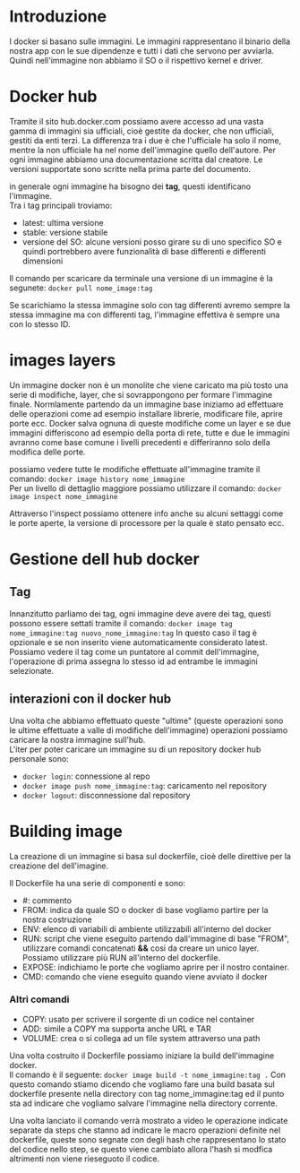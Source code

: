 # Introduzione
I docker si basano sulle immagini. Le immagini rappresentano il binario della nostra app con le sue dipendenze e tutti i dati che servono per avviarla. 
Quindi nell'immagine non abbiamo il SO o il rispettivo kernel e driver. 

# Docker hub
Tramite il sito hub.docker.com possiamo avere accesso ad una vasta gamma di immagini sia ufficiali, cioè gestite da docker, che non ufficiali, gestiti da enti terzi. La differenza tra i due è che l'ufficiale ha solo il nome, mentre la non ufficiale ha nel nome dell'immagine quello dell'autore.
Per ogni immagine abbiamo una documentazione scritta dal creatore. Le versioni supportate sono scritte nella prima parte del documento.

in generale ogni immagine ha bisogno dei **tag**, questi identificano l'immagine.  
Tra i tag principali troviamo:
+ latest: ultima versione
+ stable: versione stabile 
+ versione del SO: alcune versioni posso girare su di uno specifico SO e quindi portrebbero avere funzionalità di base differenti e differenti dimensioni

Il comando per scaricare da terminale una versione di un immagine è la segunete: `docker pull nome_image:tag`

Se scarichiamo la stessa immagine solo con tag differenti avremo sempre la stessa immagine ma con differenti tag, l'immagine effettiva è sempre una con lo stesso ID.


# images layers
Un immagine docker non è un monolite che viene caricato ma più tosto una serie di modifiche, layer, che si sovrappongono per formare l'immagine finale.
Normlamente partendo da un immagine base iniziamo ad effettuare delle operazioni come ad esempio installare librerie, modificare file, aprire porte ecc.
Docker salva ognuna di queste modifiche come un layer e se due immagini differiscono ad esempio della porta di rete, tutte e due le immagini avranno come base comune i livelli precedenti e differiranno solo della modifica delle porte.

possiamo vedere tutte le modifiche effettuate all'immagine tramite il comando: `docker image history nome_immagine`  
Per un livello di dettaglio maggiore possiamo utilizzare il comando: `docker image inspect nome_immagine`  

Attraverso l'inspect possiamo ottenere info anche su alcuni settaggi come le porte aperte, la versione di processore per la quale è stato pensato ecc.

# Gestione dell hub docker

## Tag
Innanzitutto parliamo dei tag, ogni immagine deve avere dei tag, questi possono essere settati tramite il comando: `docker image tag nome_immagine:tag nuovo_nome_immagine:tag`  In questo caso il tag è opzionale e se non inserito viene automaticamente considerato latest.  
Possiamo vedere il tag come un puntatore al commit dell'immagine, l'operazione di prima assegna lo stesso id ad entrambe le immagini selezionate.

## interazioni con il docker hub
Una volta che abbiamo effettuato queste "ultime" (queste operazioni sono le ultime effettuate a valle di modifiche dell'immagine) operazioni possiamo caricare la nostra immagine sull'hub.  
L'iter per poter caricare un immagine su di un repository docker hub personale sono:
+ `docker login`: connessione al repo
+ `docker image push nome_immagine:tag`: caricamento nel repository
+ `docker logout`: disconnessione dal repository


# Building image
La creazione di un immagine si basa sul dockerfile, cioè delle direttive per la creazione del dell'imagine.

Il Dockerfile ha una serie di componenti e sono:
+ #: commento
+ FROM: indica da quale SO o docker di base vogliamo partire per la nostra costruzione 
+ ENV: elenco di variabili di ambiente utilizzabili all'interno del docker
+ RUN: script che viene eseguito partendo dall'immagine di base "FROM", utilizzare comandi concatenati **&&** cosi da creare un unico layer. Possiamo utilizzare più RUN all'interno del dockerfile.
+ EXPOSE: indichiamo le porte che vogliamo aprire per il nostro container.
+ CMD: comando che viene eseguito quando viene avviato il docker
### Altri comandi
+ COPY: usato per scrivere il sorgente di un codice nel container
+ ADD: simile a COPY ma supporta anche URL e TAR
+ VOLUME: crea o si collega ad un file system attraverso una path  


Una volta costruito il Dockerfile possiamo iniziare la build dell'immagine docker.  
Il comando è il seguente: `docker image build -t nome_immagine:tag .` Con questo comando stiamo dicendo che vogliamo fare una build basata sul dockerfile presente nella directory con tag nome_immagine:tag ed il punto sta ad indicare che vogliamo salvare l'immagine nella directory corrente.

Una volta lanciato il comando verrà mostrato a video le operazione indicate separate da steps che stanno ad indicare le macro operazioni definite nel dockerfile, queste sono segnate con degli hash che rappresentano lo stato del codice nello step, se questo viene cambiato allora l'hash si modfica altrimenti non viene rieseguoto il codice.



